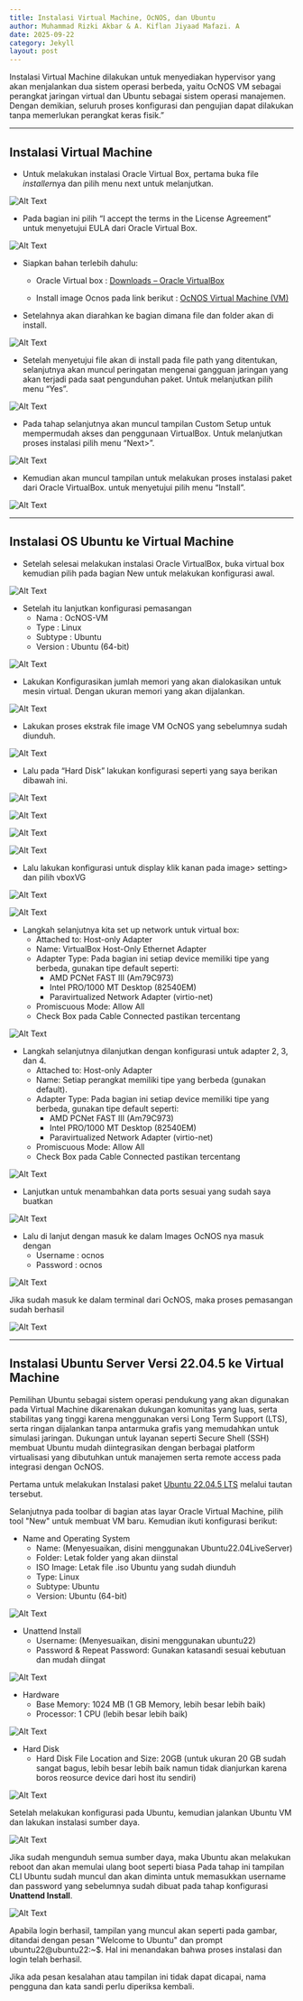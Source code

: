 ```yaml
---
title: Instalasi Virtual Machine, OcNOS, dan Ubuntu
author: Muhammad Rizki Akbar & A. Kiflan Jiyaad Mafazi. A
date: 2025-09-22
category: Jekyll
layout: post
---
```


Instalasi Virtual Machine dilakukan untuk menyediakan hypervisor yang akan menjalankan dua sistem operasi berbeda, yaitu OcNOS VM sebagai perangkat jaringan virtual dan Ubuntu sebagai sistem operasi manajemen. Dengan demikian, seluruh proses konfigurasi dan pengujian dapat dilakukan tanpa memerlukan perangkat keras fisik.”

---

## Instalasi Virtual Machine

- Untuk melakukan instalasi Oracle Virtual Box, pertama buka file *installer*nya dan pilih menu next untuk melanjutkan.

![Alt Text](/assets/gitbook/images/sbs_vm/01.png)

- Pada bagian ini pilih “I accept the terms in the License Agreement” untuk menyetujui EULA dari Oracle Virtual Box.

![Alt Text](/assets/gitbook/images/sbs_vm/02.png)

- Siapkan bahan terlebih dahulu:
    
    - Oracle Virtual box  : [Downloads – Oracle VirtualBox](https://download.virtualbox.org/virtualbox/7.1.6/VirtualBox-7.1.6-167084-Win.exe)
    
    - Install image Ocnos pada link berikut : [OcNOS Virtual Machine (VM)](https://www.ipinfusion.com/products/ocnos-vm/)

- Setelahnya akan diarahkan ke bagian dimana file dan folder akan di install.

![Alt Text](/assets/gitbook/images/sbs_vm/03.png)

- Setelah menyetujui file akan di install pada file path yang ditentukan, selanjutnya akan muncul peringatan mengenai gangguan jaringan yang akan terjadi pada saat pengunduhan paket. Untuk melanjutkan pilih menu “Yes”.

![Alt Text](/assets/gitbook/images/sbs_vm/04.png)

- Pada tahap selanjutnya akan muncul tampilan Custom Setup untuk mempermudah akses dan penggunaan VirtualBox. Untuk melanjutkan proses instalasi pilih menu “Next>”.

![Alt Text](/assets/gitbook/images/sbs_vm/05.png)

- Kemudian akan muncul tampilan untuk melakukan proses instalasi paket dari Oracle VirtualBox. untuk menyetujui pilih menu “Install”.

![Alt Text](/assets/gitbook/images/sbs_vm/06.png)

---

## Instalasi OS Ubuntu ke Virtual Machine

- Setelah selesai melakukan instalasi Oracle VirtualBox, buka virtual box kemudian pilih pada bagian New untuk melakukan konfigurasi awal.

![Alt Text](/assets/gitbook/images/sbs_ocnos/01.png)

- Setelah itu lanjutkan konfigurasi pemasangan
    - Nama : OcNOS-VM
    - Type : Linux
    - Subtype : Ubuntu
    - Version : Ubuntu (64-bit)

![Alt Text](/assets/gitbook/images/sbs_ocnos/02.png)

- Lakukan Konfigurasikan jumlah memori yang akan dialokasikan untuk mesin virtual. Dengan ukuran memori yang akan dijalankan.

![Alt Text](/assets/gitbook/images/sbs_ocnos/03.png)

- Lakukan proses ekstrak file image VM OcNOS yang sebelumnya sudah diunduh.

![Alt Text](/assets/gitbook/images/sbs_ocnos/04.png)

- Lalu pada “Hard Disk” lakukan konfigurasi seperti yang saya berikan dibawah ini.

![Alt Text](/assets/gitbook/images/sbs_ocnos/05.png)

![Alt Text](/assets/gitbook/images/sbs_ocnos/06.png)

![Alt Text](/assets/gitbook/images/sbs_ocnos/07.png)

![Alt Text](/assets/gitbook/images/sbs_ocnos/08.png)

- Lalu lakukan konfigurasi untuk display klik kanan pada image> setting> dan pilih vboxVG

![Alt Text](/assets/gitbook/images/sbs_ocnos/09.png)

![Alt Text](/assets/gitbook/images/sbs_ocnos/10.png)

- Langkah selanjutnya kita set up network untuk virtual box:
    - Attached to: Host-only Adapter
    - Name: VirtualBox Host-Only Ethernet Adapter
    - Adapter Type: Pada bagian ini setiap device memiliki tipe yang berbeda, gunakan tipe default seperti:
        - AMD PCNet FAST III (Am79C973)
        - Intel PRO/1000 MT Desktop (82540EM)
        - Paravirtualized Network Adapter (virtio-net)
    - Promiscuous Mode:  Allow All
    - Check Box pada Cable Connected pastikan tercentang

![Alt Text](/assets/gitbook/images/sbs_ocnos/11.png)

- Langkah selanjutnya dilanjutkan dengan konfigurasi untuk adapter 2, 3, dan 4.
    - Attached to: Host-only Adapter
    - Name: Setiap perangkat memiliki tipe yang berbeda (gunakan default).
    - Adapter Type: Pada bagian ini setiap device memiliki tipe yang berbeda, gunakan tipe default seperti:
        - AMD PCNet FAST III (Am79C973)
        - Intel PRO/1000 MT Desktop (82540EM)
        - Paravirtualized Network Adapter (virtio-net)
    - Promiscuous Mode:  Allow All
    - Check Box pada Cable Connected pastikan tercentang

![Alt Text](/assets/gitbook/images/sbs_ocnos/12.png)

- Lanjutkan untuk menambahkan data ports sesuai yang sudah saya buatkan

![Alt Text](/assets/gitbook/images/sbs_ocnos/15.png)

- Lalu di lanjut dengan masuk ke dalam Images OcNOS nya masuk dengan
    - Username : ocnos
    - Password : ocnos

![Alt Text](/assets/gitbook/images/sbs_ocnos/14.png)

Jika sudah masuk ke dalam terminal dari OcNOS, maka proses pemasangan sudah berhasil

![Alt Text](/assets/gitbook/images/sbs_ocnos/13.png)

---

## Instalasi Ubuntu Server Versi 22.04.5 ke Virtual Machine

Pemilihan Ubuntu sebagai sistem operasi pendukung yang akan digunakan pada Virtual Machine dikarenakan dukungan komunitas yang luas, serta stabilitas yang tinggi karena menggunakan versi Long Term Support (LTS), serta ringan dijalankan tanpa antarmuka grafis yang memudahkan untuk simulasi jaringan. Dukungan untuk layanan seperti Secure Shell (SSH) membuat Ubuntu mudah diintegrasikan dengan berbagai platform virtualisasi yang dibutuhkan untuk manajemen serta remote access pada integrasi dengan OcNOS.

Pertama untuk melakukan Instalasi paket [Ubuntu 22.04.5 LTS](https://releases.ubuntu.com/22.04/ubuntu-22.04.5-live-server-amd64.iso) melalui tautan tersebut.

Selanjutnya pada toolbar di bagian atas layar Oracle Virtual Machine, pilih tool "New" untuk membuat VM baru. Kemudian ikuti konfigurasi berikut:

- Name and Operating System
    - Name: (Menyesuaikan, disini menggunakan Ubuntu22.04LiveServer)
    - Folder: Letak folder yang akan diinstal
    - ISO Image: Letak file .iso Ubuntu yang sudah diunduh
    - Type: Linux
    - Subtype: Ubuntu
    - Version: Ubuntu (64-bit)

![Alt Text](assets/gitbook/images/sbs_ubuntu/01.png)

- Unattend Install
    - Username: (Menyesuaikan, disini menggunakan ubuntu22)
    - Password & Repeat Password: Gunakan katasandi sesuai kebutuan dan mudah diingat

![Alt Text](assets/gitbook/images/sbs_ubuntu/02.png)

- Hardware
    - Base Memory: 1024 MB (1 GB Memory, lebih besar lebih baik)
    - Processor: 1 CPU (lebih besar lebih baik)

![Alt Text](assets/gitbook/images/sbs_ubuntu/03.png)

- Hard Disk
    - Hard Disk File Location and Size: 20GB (untuk ukuran 20 GB sudah sangat bagus, lebih besar lebih baik namun tidak dianjurkan karena boros reosurce device dari host itu sendiri)

![Alt Text](assets/gitbook/images/sbs_ubuntu/04.png)

Setelah melakukan konfigurasi pada Ubuntu, kemudian jalankan Ubuntu VM dan lakukan instalasi sumber daya.

![Alt Text](assets/gitbook/images/sbs_ubuntu/05.png)

Jika sudah mengunduh semua sumber daya, maka Ubuntu akan melakukan reboot dan akan memulai ulang boot seperti biasa Pada tahap ini tampilan CLI Ubuntu sudah muncul dan akan diminta untuk memasukkan username dan password yang sebelumnya sudah dibuat pada tahap konfigurasi **Unattend Install**.

![Alt Text](assets/gitbook/images/sbs_ubuntu/06.png)

Apabila login berhasil, tampilan yang muncul akan seperti pada gambar, ditandai dengan pesan "Welcome to Ubuntu" dan prompt ubuntu22@ubuntu22:~$. Hal ini menandakan bahwa proses instalasi dan login telah berhasil.

Jika ada pesan kesalahan atau tampilan ini tidak dapat dicapai, nama pengguna dan kata sandi perlu diperiksa kembali.